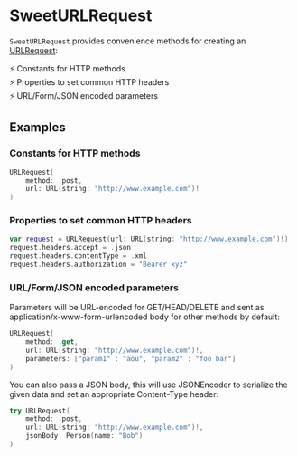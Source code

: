# SweetURLRequest

`SweetURLRequest` provides convenience methods for creating an [URLRequest](https://developer.apple.com/documentation/foundation/urlrequest):

⚡ Constants for HTTP methods  
⚡ Properties to set common HTTP headers  
⚡ URL/Form/JSON encoded parameters

## Examples

### Constants for HTTP methods

```swift
URLRequest(
    method: .post,
    url: URL(string: "http://www.example.com")!
)
```

### Properties to set common HTTP headers

```swift
var request = URLRequest(url: URL(string: "http://www.example.com")!)
request.headers.accept = .json
request.headers.contentType = .xml
request.headers.authorization = "Bearer xyz"
```

### URL/Form/JSON encoded parameters

Parameters will be URL-encoded for GET/HEAD/DELETE and sent as application/x-www-form-urlencoded body for other methods by default:

```swift
URLRequest(
    method: .get,
    url: URL(string: "http://www.example.com")!,
    parameters: ["param1" : "äöü", "param2" : "foo bar"]
)
```

You can also pass a JSON body, this will use JSONEncoder to serialize the given data and set an appropriate Content-Type header:

```swift
try URLRequest(
    method: .post,
    url: URL(string: "http://www.example.com")!,
    jsonBody: Person(name: "Bob")
)
```

